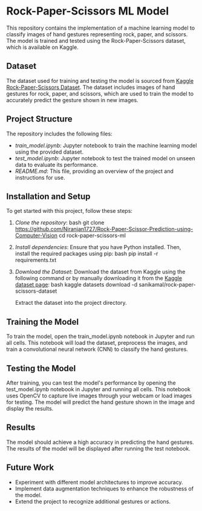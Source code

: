 # Rock-Paper-Scissors ML Model

This repository contains the implementation of a machine learning model to classify images of hand gestures representing rock, paper, and scissors. The model is trained and tested using the Rock-Paper-Scissors dataset, which is available on Kaggle.

## Dataset

The dataset used for training and testing the model is sourced from [Kaggle Rock-Paper-Scissors Dataset](https://www.kaggle.com/datasets/sanikamal/rock-paper-scissors-dataset). The dataset includes images of hand gestures for rock, paper, and scissors, which are used to train the model to accurately predict the gesture shown in new images.

## Project Structure

The repository includes the following files:

- *train_model.ipynb*: Jupyter notebook to train the machine learning model using the provided dataset.
- *test_model.ipynb*: Jupyter notebook to test the trained model on unseen data to evaluate its performance.
- *README.md*: This file, providing an overview of the project and instructions for use.

## Installation and Setup

To get started with this project, follow these steps:

1. *Clone the repository*:
   bash
   git clone https://github.com/Niranjan1727/Rock-Paper-Scissor-Prediction-using-Computer-Vision
   cd rock-paper-scissors-ml
   

2. *Install dependencies*:
   Ensure that you have Python installed. Then, install the required packages using pip:
   bash
   pip install -r requirements.txt
   

3. *Download the Dataset*:
   Download the dataset from Kaggle using the following command or by manually downloading it from the [Kaggle dataset page](https://www.kaggle.com/datasets/sanikamal/rock-paper-scissors-dataset):
   bash
   kaggle datasets download -d sanikamal/rock-paper-scissors-dataset
   
   Extract the dataset into the project directory.

## Training the Model

To train the model, open the train_model.ipynb notebook in Jupyter and run all cells. This notebook will load the dataset, preprocess the images, and train a convolutional neural network (CNN) to classify the hand gestures.

## Testing the Model
After training, you can test the model's performance by opening the test_model.ipynb notebook in Jupyter and running all cells. This notebook uses OpenCV to capture live images through your webcam or load images for testing. The model will predict the hand gesture shown in the image and display the results.

## Results
The model should achieve a high accuracy in predicting the hand gestures. The results of the model will be displayed after running the test notebook.

## Future Work

- Experiment with different model architectures to improve accuracy.
- Implement data augmentation techniques to enhance the robustness of the model.
- Extend the project to recognize additional gestures or actions.
